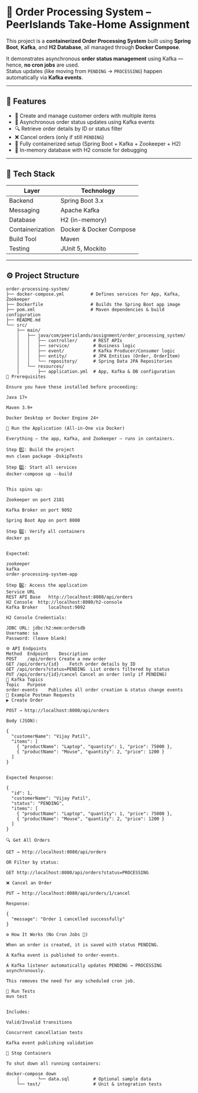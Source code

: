 # 🧩 Order Processing System – PeerIslands Take-Home Assignment

This project is a **containerized Order Processing System** built using **Spring Boot**, **Kafka**, and **H2 Database**, all managed through **Docker Compose**.

It demonstrates asynchronous **order status management** using Kafka — hence, **no cron jobs** are used.  
Status updates (like moving from `PENDING` → `PROCESSING`) happen automatically via **Kafka events**.

---

## 🚀 Features

- 🛒 Create and manage customer orders with multiple items  
- 🔄 Asynchronous order status updates using Kafka events  
- 🔍 Retrieve order details by ID or status filter  
- ❌ Cancel orders (only if still `PENDING`)  
- 🧠 Fully containerized setup (Spring Boot + Kafka + Zookeeper + H2)  
- 🧪 In-memory database with H2 console for debugging  

---

## 🧱 Tech Stack

| Layer | Technology |
|--------|-------------|
| Backend | Spring Boot 3.x |
| Messaging | Apache Kafka |
| Database | H2 (in-memory) |
| Containerization | Docker & Docker Compose |
| Build Tool | Maven |
| Testing | JUnit 5, Mockito |

---

## ⚙️ Project Structure

```text
order-processing-system/
├── docker-compose.yml          # Defines services for App, Kafka, Zookeeper
├── Dockerfile                  # Builds the Spring Boot app image
├── pom.xml                     # Maven dependencies & build configuration
├── README.md
└── src/
    ├── main/
    │   ├── java/com/peerislands/assignment/order_processing_system/
    │   │   ├── controller/      # REST APIs
    │   │   ├── service/         # Business logic
    │   │   ├── event/           # Kafka Producer/Consumer logic
    │   │   ├── entity/          # JPA Entities (Order, OrderItem)
    │   │   └── repository/      # Spring Data JPA Repositories
    │   └── resources/
    │       ├── application.yml  # App, Kafka & DB configuration
🧩 Prerequisites

Ensure you have these installed before proceeding:

Java 17+

Maven 3.9+

Docker Desktop or Docker Engine 24+

🐳 Run the Application (All-in-One via Docker)

Everything — the app, Kafka, and Zookeeper — runs in containers.

Step 1️⃣: Build the project
mvn clean package -DskipTests

Step 2️⃣: Start all services
docker-compose up --build


This spins up:

Zookeeper on port 2181

Kafka Broker on port 9092

Spring Boot App on port 8080

Step 3️⃣: Verify all containers
docker ps


Expected:

zookeeper
kafka
order-processing-system-app

Step 4️⃣: Access the application
Service	URL
REST API Base	http://localhost:8080/api/orders
H2 Console	http://localhost:8080/h2-console
Kafka Broker	localhost:9092

H2 Console Credentials:

JDBC URL: jdbc:h2:mem:ordersdb
Username: sa
Password: (leave blank)

🌐 API Endpoints
Method	Endpoint	Description
POST	/api/orders	Create a new order
GET	/api/orders/{id}	Fetch order details by ID
GET	/api/orders?status=PENDING	List orders filtered by status
PUT	/api/orders/{id}/cancel	Cancel an order (only if PENDING)
🧠 Kafka Topics
Topic	Purpose
order-events	Publishes all order creation & status change events
🧪 Example Postman Requests
▶ Create Order

POST → http://localhost:8080/api/orders

Body (JSON):

{
  "customerName": "Vijay Patil",
  "items": [
    { "productName": "Laptop", "quantity": 1, "price": 75000 },
    { "productName": "Mouse", "quantity": 2, "price": 1200 }
  ]
}


Expected Response:

{
  "id": 1,
  "customerName": "Vijay Patil",
  "status": "PENDING",
  "items": [
    { "productName": "Laptop", "quantity": 1, "price": 75000 },
    { "productName": "Mouse", "quantity": 2, "price": 1200 }
  ]
}

🔍 Get All Orders

GET → http://localhost:8080/api/orders

OR Filter by status:

GET http://localhost:8080/api/orders?status=PROCESSING

❌ Cancel an Order

PUT → http://localhost:8080/api/orders/1/cancel

Response:

{
  "message": "Order 1 cancelled successfully"
}

⚙️ How It Works (No Cron Jobs 🚫)

When an order is created, it is saved with status PENDING.

A Kafka event is published to order-events.

A Kafka listener automatically updates PENDING → PROCESSING asynchronously.

This removes the need for any scheduled cron job.

🧪 Run Tests
mvn test


Includes:

Valid/Invalid transitions

Concurrent cancellation tests

Kafka event publishing validation

🧼 Stop Containers

To shut down all running containers:

docker-compose down
    │       └── data.sql         # Optional sample data
    └── test/                    # Unit & integration tests
